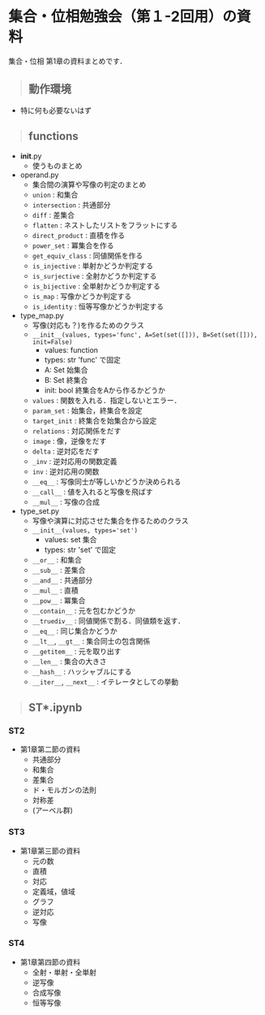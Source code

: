 # 集合・位相勉強会（第１-2回用）の資料
集合・位相 第1章の資料まとめです．
> ## 動作環境
- 特に何も必要ないはず
> ## functions
- __init__.py
    - 使うものまとめ
- operand.py
    - 集合間の演算や写像の判定のまとめ
    - ```union```
        : 和集合
    - ```intersection```
        : 共通部分
    - ```diff```
        : 差集合
    - ```flatten```
        : ネストしたリストをフラットにする
    - ```direct_product```
        : 直積を作る
    - ```power_set```
        : 冪集合を作る
    - `get_equiv_class`
        : 同値関係を作る
    - `is_injective`
        : 単射かどうか判定する
    - `is_surjective`
        : 全射かどうか判定する
    - `is_bijective`
        : 全単射かどうか判定する
    - `is_map`
        : 写像かどうか判定する
     - `is_identity`
        : 恒等写像かどうか判定する
- type_map.py
    - 写像(対応も？)を作るためのクラス
    - `__init__(values, types='func', A=Set(set([])), B=Set(set([])), init=False)`
        - values: function
        - types: str 'func' で固定
        - A: Set 始集合
        - B: Set 終集合
        - init: bool 終集合をAから作るかどうか
    - `values`
        : 関数を入れる．指定しないとエラー．
    - `param_set`
        : 始集合，終集合を設定
    - `target_init`
        : 終集合を始集合から設定
    - `relations`
        : 対応関係をだす
    - `image`
        : 像，逆像をだす
    - `delta`
        : 逆対応をだす
    - `_inv`
        : 逆対応用の関数定義
    - `inv`
        : 逆対応用の関数
    - `__eq__`
        : 写像同士が等しいかどうか決められる
    - `__call__`
        : 値を入れると写像を飛ばす
    - `__mul__`
        : 写像の合成
- type_set.py
    - 写像や演算に対応させた集合を作るためのクラス
    - `__init__(values, types='set')`
        - values: set 集合
        - types: str 'set' で固定
    - `__or__`
        : 和集合
    - `__sub__`
        : 差集合
    - `__and__`
        : 共通部分
    - `__mul__`
        : 直積
    - `__pow__`
        : 冪集合
    - `__contain__`
        : 元を包むかどうか
    - `__truediv__`
        : 同値関係で割る．同値類を返す．
    - `__eq__`
        : 同じ集合かどうか
    - `__lt__`, `__gt__`
        : 集合同士の包含関係
    - `__getitem__`
        : 元を取り出す
    - `__len__`
        : 集合の大きさ
    - `__hash__`
        : ハッシャブルにする
    - `__iter__`, `__next__`
        : イテレータとしての挙動


> ## ST*.ipynb
### ST2
- 第1章第二節の資料
    - 共通部分
    - 和集合
    - 差集合
    - ド・モルガンの法則
    - 対称差
    - (アーベル群)
### ST3
- 第1章第三節の資料
    - 元の数
    - 直積
    - 対応
    - 定義域，値域
    - グラフ
    - 逆対応
    - 写像
### ST4
- 第1章第四節の資料
    - 全射・単射・全単射
    - 逆写像
    - 合成写像
    - 恒等写像
